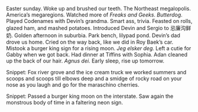 Easter sunday. Woke up and brushed our teeth. The Northeast megalopolis. America’s megaregions. Watched more of *Freaks and Geeks*. *Butterdog*. Played Codenames with Devin’s grandma. Smart ass, trivia. Feasted on rolls, glazed ham, and mashed potatoes. Introduced Devin and Sergio to 忌廉沟鲜奶. Golden afternoon in suburbia. Park bench, lilypad pond. Devin’s dad drove us home. Cried on the way back, like we did in Roy Baek’s car. Mistook a burger king sign for a rising moon. *Jeg elsker deg.* Left a cutie for Gabby when we got back. Had dinner at Tiffins with Sophia. Adan cleaned up the back of our hair. *Agnus dei.* Early sleep, rise up tomorrow. 

Snippet: Fox river grove and the ice cream truck we worked summers and scoops and scoops till elbows deep and a smidge of rocky road on your nose as you laugh and go for the maraschino cherries. 

Snippet: Passed a burger king moon on the interstate. Saw again the monstrous body of time in a faltering neon sign.